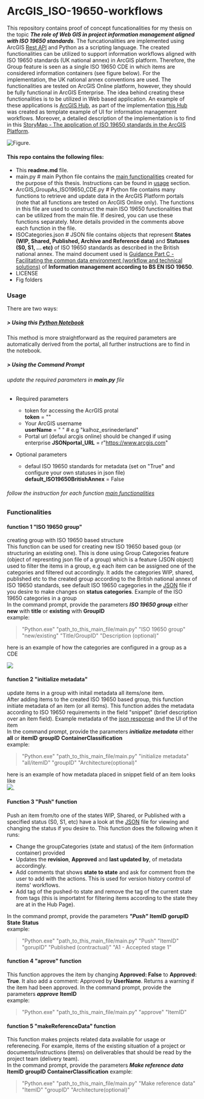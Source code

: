 # ArcGIS_ISO-19650-workflows

This repository contains proof of concept funcationalities for my thesis on the topic _**The role of Web GIS in project information management aligned with ISO 19650 standards**_. 
The funcationalities are implemented using ArcGIS [Rest API](https://developers.arcgis.com/rest/) and Python as a scripting language.
The created functionalities can be utilized to support information workflows aligned with ISO 19650 standards (UK national annex) in ArcGIS platform.
Therefore, the Group feature is seen as a single ISO 19650 CDE in which items are considered information containers (see figure below). 
For the implementation, the UK national annex conventions are used. 
The functionalities are tested on ArcGIS Online platform, however, they should be fully functional in ArcGIS Enterprise. 
The idea behind creating these functionalities is to be utilized in Web based application. 
An example of these applications is [ArcGIS Hub](https://hub.arcgis.com/), as part of the implementation [this Hub](https://hubiso-19650-example-esrinederland.hub.arcgis.com/) was created as template example of UI for information management workflows. 
Moreover, a detailed description of the implementation is to find in this [StoryMap - The application of ISO 19650 standards in the ArcGIS Platform](https://storymaps.arcgis.com/stories/f973462663af453a92b14ff107621a4b/).

![Figure](https://github.com/khalhoz/ArcGIS_ISO-19650-workflows/blob/main/fig/ArcGISOnlineVsISO.png).  

#### This repo contains the following files:
* This **readme.md** file. 
* main.py # main Python file contains the [main functionalities](#functionalities) created for the purpose of this thesis. Instructions can be found in [usage](#usage) section. 
* ArcGIS_GroupAs_ISO19650_CDE.py # Python file contains many functions to retrieve and update data in the ArcGIS Platform portals (note that all functions are tested on ArcGIS Online only). The functions in this file are used to construct the main ISO 19650 functionalities that can be utilized from the main file. If desired, you can use these functions separately. More details provided in the comments above each function in the file. 
* ISOCategories.json # JSON file contains objects that represent **States (WIP, Shared, Published, Archive and Reference data)** and **Statuses (S0, S1, ... etc)** of ISO 19650 standards as described in the British national annex. The maind document used is [Guidance Part C - Facilitating the common data environment (workflow and technical solutions)](https://ukbimframework.org/wp-content/uploads/2020/09/Guidance-Part-C_Facilitating-the-common-data-environment-workflow-and-technical-solutions_Edition-1.pdf)
 of **Information management according to BS EN ISO 19650**. 
* LICENSE 
* Fig folders 

### Usage 
There are two ways:
##### > Using this [Python Notebook](https://esrinederland.maps.arcgis.com/home/notebook/notebook.html?id=1325cacd64164187a7888b83d2399318)  
This method is more straightforward as the required parameters are automatically derived from the portal, all further instructions are to find in the notebook.

##### > Using the Command Prompt
###### update the required parameters in _**main.py**_ file 
* Required parameters  
  
    * token for accessing the AcrGIS protal  
**token** = "" 
    * Your ArcGIS username   
**userName**        = " " # e.g "kalhoz_esrinederland"
    * Portal url (defaul arcgis online) should be changed if using enterprise
**JSONportal_URL**  = r"https://www.arcgis.com"  
* Optional parameters
    * defaul ISO 19650 standards for metadata (set on "True" and configure your own statuses in json file)  
**default_ISO19650BritishAnnex** = False

###### follow the instruction for each function [main functionalities](#functionalities)
   
### Functionalities
#### function 1 "ISO 19650 group"
creating group with ISO 19650 based structure  
This function can be used for creating new ISO 19650 based goup (or structuring an existing one). This is done using Group Categories feature (object of represnting json file of a group) which is a feature (JSON object) used to filter the items in a group, e.g each item can be assigned one of the categories and filtered out accordingly. 
It adds the categories WIP, shared, published etc to the created group according to the British national annex of ISO 19650 standards, see default ISO 19650 cagegories in the [JSON](https://github.com/khalhoz/ArcGIS_ISO-19650-workflows/blob/main/ISOCategories.json) file if you desire to make changes on **status categories**. Example of the ISO 19650 categories in a group  
In the command prompt, provide the parameters _**ISO 19650 group**_ either **new** with **title** or **existing** with **GroupID**  
example:  
> "Python.exe" "path_to_this_main_file/main.py" "ISO 19650 group" "new/existing" "Title/GroupID" "Description (optional)"   

here is an example of how the categories are configured in a group as a CDE  

![](https://github.com/khalhoz/ArcGIS_ISO-19650-workflows/blob/main/fig/CategoriesStatesStatusExample.PNG)

#### function 2 "initialize metadata"
update items in a group with initail metadata all items/one item.  
After adding items to the created ISO 19650 based group, this function initiate metadata of an item (or all items). This function addes the metadata according to ISO 19650 requirements in the field "snippet" (brief description over an item field). Example metadata of the [json response](https://github.com/khalhoz/ArcGIS_ISO-19650-workflows/blob/main/fig/metadataJSONResponse.PNG) and the UI of the item  
In the command prompt, provide the parameters _**initialize metadata**_ either **all** or **itemID**  **groupID** **ContainerClassification**  
example:  
> "Python.exe" "path_to_this_main_file/main.py" "initialize metadata" "all/itemID" "groupID" "Architecture(optional)"   

here is an example of how metadata placed in snippet field of an item looks like  
![](https://github.com/khalhoz/ArcGIS_ISO-19650-workflows/blob/main/fig/MetadataItemExample.PNG).


#### Function 3 "Push" function 
Push an item from/to one of the states WIP, Shared, or Published with a specified status (S0, S1, etc) have a look at the [JSON](https://github.com/khalhoz/ArcGIS_ISO-19650-workflows/blob/main/ISOCategories.json) file for viewing and changing the status if you desire to.
This function does the following when it runs:
* Change the groupCategories (state and status) of the item (information container) provided 
* Updates the **revision**, **Approved** and **last updated by**, of metadata accordingly.
* Add comments that shows **state to state** and ask for comment from the user to add with the actions. This is used for version history control of items' workflows. 
* Add tag of the pushed-to state and remove the tag of the current state from tags (this is importatnt for filtering items according to the state they are at in the Hub Page).  

In the command prompt, provide the parameters _**"Push"**_ **ItemID** **gorupID**  **State** **Status**  
example:  
> "Python.exe" "path_to_this_main_file/main.py" "Push" "ItemID" "gorupID" "Published (contractual)" "A1 - Accepted stage 1"

#### function 4 "aprove" function
This function approves the item by changing **Approved: False** to **Approved: True**. It also add a comment: Approved by **UserName**.
Returns a warning if the item had been approved. 
In the command prompt, provide the parameters **_approve_** **ItemID**  
example:  
> "Python.exe" "path_to_this_main_file/main.py" "approve" "ItemID"  

#### function 5 "makeReferenceData" function
This function makes projects related data available for usage or referenecing. For example, items of the existing situation of a project or documents/instructions (items) on deliverables that should be read by the project team (delivery team).  
In the command prompt, provide the parameters **_Make reference data_** **ItemID** **groupID** **ContainerClassification**
example:  
> "Python.exe" "path_to_this_main_file/main.py" "Make reference data" "ItemID" "groupID" "Architecture(optional)" 
